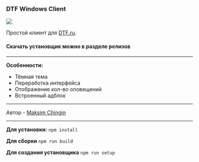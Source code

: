 ### DTF Windows Client
[![](https://user-images.githubusercontent.com/2902730/133124571-39eefb7f-de21-4c9e-995f-a40308112f7f.png)](https://user-images.githubusercontent.com/2902730/133124571-39eefb7f-de21-4c9e-995f-a40308112f7f.png)

Простой клиент для [DTF.ru](https://dtf.ru/ "DTF.ru").

#### Скачать установщик можно в разделе релизов

------------


**Особенности:**
- Тёмная тема
- Переработка интерфейса
- Отображение кол-во оповещений
- Встроенный адблок

------------
Автор - [Maksim Chingin](https://dtf.ru/u/52199-maksim-chingin "Maksim Chingin")

------------


**Для установки:**
`npm install`

**Для сборки**
`npm run build`

**Для создания установщика**
`npm run setup`
